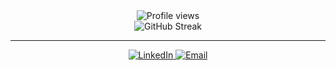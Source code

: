 
<div align="center">
  <img src="https://komarev.com/ghpvc/?username=CanDgrmc&style=flat-square&color=0366d6" alt="Profile views" />
</div>


<div align="center">
  <img src="https://github-readme-streak-stats.herokuapp.com/?user=CanDgrmc&theme=transparent&hide_border=true" alt="GitHub Streak" />
  

</div>

---
<div align="center">
  <a href="https://www.linkedin.com/in/can-dgrmc/">
    <img src="https://img.shields.io/badge/LinkedIn-0077B5?style=for-the-badge&logo=linkedin&logoColor=white" alt="LinkedIn"/>
  </a>
  <a href="mailto:candgrmc@gmail.com">
    <img src="https://img.shields.io/badge/Email-D14836?style=for-the-badge&logo=gmail&logoColor=white" alt="Email"/>
  </a>
</div>
